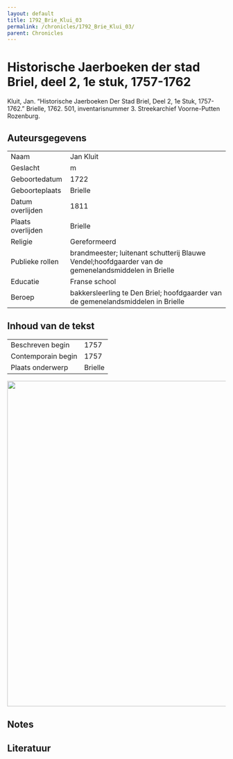 ```yaml
---
layout: default
title: 1792_Brie_Klui_03
permalink: /chronicles/1792_Brie_Klui_03/
parent: Chronicles
--- 
```



# Historische Jaerboeken der stad Briel, deel 2, 1e stuk, 1757-1762 

Kluit, Jan. “Historische Jaerboeken Der Stad Briel, Deel 2, 1e Stuk, 1757-1762.” Brielle, 1762. 501, inventarisnummer 3. Streekarchief Voorne-Putten Rozenburg. 

## Auteursgegevens 

| | | 
| --------------- | --------------- | 
| Naam | Jan Kluit | 
| Geslacht | m | 
 | Geboortedatum | 1722 | 
| Geboorteplaats | Brielle | 
| Datum overlijden | 1811 | 
| Plaats overlijden | Brielle | 
| Religie | Gereformeerd | 
| Publieke rollen | brandmeester; luitenant schutterij Blauwe Vendel;hoofdgaarder van de gemenelandsmiddelen in Brielle | 
| Educatie | Franse school | 
| Beroep | bakkersleerling te Den Briel; hoofdgaarder van de gemenelandsmiddelen in Brielle | 

## Inhoud van de tekst 

| | | 
| --------------- | --------------- | 
| Beschreven begin | 1757 | 
| Contemporain begin | 1757 | 
| Plaats onderwerp | Brielle | 

[<img src="..\..\barplots_chronicles\1792_Brie_Klui_03.jpg" width="750"/>](..\..\barplots_chronicles\1792_Brie_Klui_03.jpg) 

## Notes 

## Literatuur 

